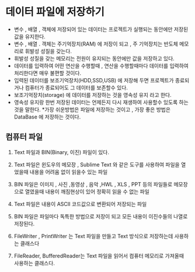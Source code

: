 # 데이터 파일에 저장하기
* 변수 , 배열 , 객체에 저장되어 있는 데이터는 프로젝트가 실행되는 동안에만 저장된 값을 유지한다.
* 변수 , 배열 . 객체는 주기억장치(RAM) 에 저장이 되고 , 주 기억장치는 반도체 메모리로 휘발성 
성질을 갖는다.
* 휘발성 성질을 갖는 메모리는 전원이 유지되는 동안에만 값을 저장하고 있다.
* 데이터를 입력하여 어떤 연산을 수행할때 , 연산을 수행할때마다 데이터를 입력하여 처리한다면
매우 불편할 것이다.
* 입력된 데이터를 보조기억장치(HDD,SSD,USB) 에 저장해 두면 프로젝트가 종료되거나 컴퓨터가 종료되어도 그 데이터를 보존할수 있다.
* 보조기억장치(storage) 에 데이터를 저장하는 것을 영속성 유지 라고 한다.
* 영속성 유지랑 한번 저장된 데이터는 언제든지 다시 재생하여 사용할수 있도록 하는 것을 말한다.
*가장 쉬운방법은 파일에 저장하는 것이고 , 가장 좋은 방법은 DataBase 에 저장하는 것이다.

## 컴퓨터 파일 
1. Text 파일과 BIN(Binary, 이진) 파일이 있다.
2. Text 파일은 윈도우의 메모장 , Sublime Text 와 같은 도구를 사용하여 파일을 열었을때 내용을
어려움 없이 읽을수 있는 파일

3. BIN 파일은 이미지 , 사진 ,동영상 , 음악 ,HWL , XLS , PPT 등의 파일들로 메모장으로 열였을때
내용이 깨짐현상이 있어 정확히 읽을 수 없는 파일

4. Text 파일은 내용이 ASCII 코드값으로 변환되어 저장되는 파일 
5. BIN 파일은 파일마다 독특한 방법으로 저장이 되고 모든 내용이 이진수들의
나열로 저장된다.

6. FileWriter , PrintWriter 는 Text 파일을 만들고 Text 방식으로 저장하는데 사용하는
클래스다

7. FileReader, BufferedReader는 Text 파일을 읽어서 컴퓨터 메모리로 가져올때 사용하는 
클래스다. 